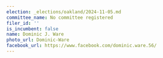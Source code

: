 ```yaml
---
election: _elections/oakland/2024-11-05.md
committee_name: No committee registered
filer_id: ''
is_incumbent: false
name: Dominic J. Ware
photo_url: Dominic-Ware
facebook_url: https://www.facebook.com/dominic.ware.56/
---
```

